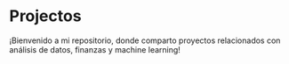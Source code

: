 # Projectos
 ¡Bienvenido a mi repositorio, donde comparto proyectos relacionados con análisis de datos, finanzas y machine learning!
